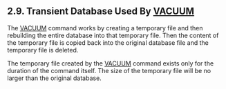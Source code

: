 ## 2\.9\. Transient Database Used By [VACUUM](lang_vacuum.html)



The [VACUUM](lang_vacuum.html) command works by creating a temporary file
and then rebuilding the entire database into that temporary
file. Then the content of the temporary file is copied back
into the original database file and the temporary file is
deleted.




The temporary file created by the [VACUUM](lang_vacuum.html) command exists only
for the duration of the command itself. The size of the temporary
file will be no larger than the original database.




